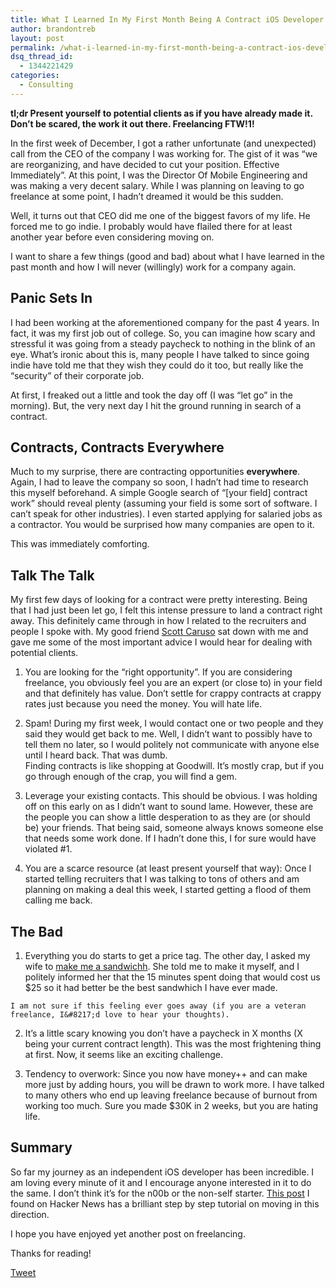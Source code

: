 ```yaml
---
title: What I Learned In My First Month Being A Contract iOS Developer
author: brandontreb
layout: post
permalink: /what-i-learned-in-my-first-month-being-a-contract-ios-developer
dsq_thread_id:
  - 1344221429
categories:
  - Consulting
---
```

**tl;dr Present yourself to potential clients as if you have already made it. Don&#8217;t be scared, the work it out there. Freelancing FTW!1!**

In the first week of December, I got a rather unfortunate (and unexpected) call from the CEO of the company I was working for. The gist of it was &#8220;we are reorganizing, and have decided to cut your position. Effective Immediately&#8221;. At this point, I was the Director Of Mobile Engineering and was making a very decent salary. While I was planning on leaving to go freelance at some point, I hadn&#8217;t dreamed it would be this sudden.

Well, it turns out that CEO did me one of the biggest favors of my life. He forced me to go indie. I probably would have flailed there for at least another year before even considering moving on.

I want to share a few things (good and bad) about what I have learned in the past month and how I will never (willingly) work for a company again.

## Panic Sets In

I had been working at the aforementioned company for the past 4 years. In fact, it was my first job out of college. So, you can imagine how scary and stressful it was going from a steady paycheck to nothing in the blink of an eye. What&#8217;s ironic about this is, many people I have talked to since going indie have told me that they wish they could do it too, but really like the &#8220;security&#8221; of their corporate job.

At first, I freaked out a little and took the day off (I was &#8220;let go&#8221; in the morning). But, the very next day I hit the ground running in search of a contract.

## Contracts, Contracts Everywhere

Much to my surprise, there are contracting opportunities **everywhere**. Again, I had to leave the company so soon, I hadn&#8217;t had time to research this myself beforehand. A simple Google search of &#8220;[your field] contract work&#8221; should reveal plenty (assuming your field is some sort of software. I can&#8217;t speak for other industries). I even started applying for salaried jobs as a contractor. You would be surprised how many companies are open to it.

This was immediately comforting.

## Talk The Talk

My first few days of looking for a contract were pretty interesting. Being that I had just been let go, I felt this intense pressure to land a contract right away. This definitely came through in how I related to the recruiters and people I spoke with. My good friend [Scott Caruso][1] sat down with me and gave me some of the most important advice I would hear for dealing with potential clients.

  1. You are looking for the &#8220;right opportunity&#8221;. If you are considering freelance, you obviously feel you are an expert (or close to) in your field and that definitely has value. Don&#8217;t settle for crappy contracts at crappy rates just because you need the money. You will hate life.

  2. Spam! During my first week, I would contact one or two people and they said they would get back to me. Well, I didn&#8217;t want to possibly have to tell them no later, so I would politely not communicate with anyone else until I heard back. That was dumb.  
    Finding contracts is like shopping at Goodwill. It&#8217;s mostly crap, but if you go through enough of the crap, you will find a gem.

  3. Leverage your existing contacts. This should be obvious. I was holding off on this early on as I didn&#8217;t want to sound lame. However, these are the people you can show a little desperation to as they are (or should be) your friends. That being said, someone always knows someone else that needs some work done. If I hadn&#8217;t done this, I for sure would have violated #1.

  4. You are a scarce resource (at least present yourself that way): Once I started telling recruiters that I was talking to tons of others and am planning on making a deal this week, I started getting a flood of them calling me back.

## The Bad

  1. Everything you do starts to get a price tag. The other day, I asked my wife to [make me a sandwichh][2]. She told me to make it myself, and I politely informed her that the 15 minutes spent doing that would cost us $25 so it had better be the best sandwhich I have ever made.  
      
    I am not sure if this feeling ever goes away (if you are a veteran freelance, I&#8217;d love to hear your thoughts).

  2. It&#8217;s a little scary knowing you don&#8217;t have a paycheck in X months (X being your current contract length). This was the most frightening thing at first. Now, it seems like an exciting challenge.

  3. Tendency to overwork: Since you now have money++ and can make more just by adding hours, you will be drawn to work more. I have talked to many others who end up leaving freelance because of burnout from working too much. Sure you made $30K in 2 weeks, but you are hating life.

## Summary

So far my journey as an independent iOS developer has been incredible. I am loving every minute of it and I encourage anyone interested in it to do the same. I don&#8217;t think it&#8217;s for the n00b or the non-self starter. [This post][3] I found on Hacker News has a brilliant step by step tutorial on moving in this direction.

I hope you have enjoyed yet another post on freelancing.

Thanks for reading!

<div style="">
  <a href="http://twitter.com/share" class="twitter-share-button" data-count="horizontal" data-text="What I Learned In My First Month Being A Contract iOS Developer" data-url="http://brandontreb.com/what-i-learned-in-my-first-month-being-a-contract-ios-developer"  data-via="brandontreb" data-related="brandontreb:">Tweet</a>
</div>

 [1]: http://twitter.com/slcaruso
 [2]: http://xkcd.com/149/
 [3]: http://www.jamiebegin.com/how-to-become-a-successful-freelance-web-developer-and-not-kill-your-career/